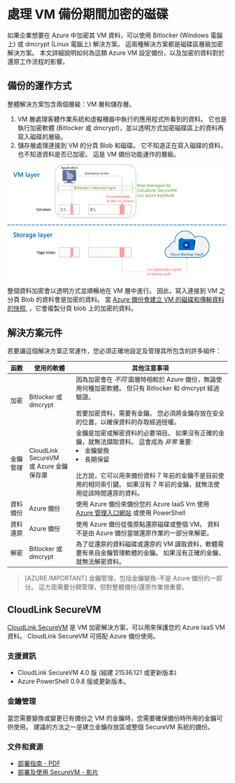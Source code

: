 <properties
   pageTitle="Azure 備份 - 利用加密磁碟備份 Azure IaaS VM |Microsoft Azure"
   description="了解 Azure 備份如何處理在 IaaS VM 備份期間使用 BitLocker 或 dmcrypt 加密的資料。 本文介紹備份與還原作業在處理加密磁碟時的差異。"
   services="backup"
   documentationCenter=""
   authors="aashishr"
   manager="shreeshd"
   editor=""/>
<tags
   ms.service="backup"
   ms.devlang="na"
   ms.topic="article"
   ms.tgt_pltfrm="na"
   ms.workload="storage-backup-recovery"
   ms.date="11/27/2015"
   ms.author="aashishr"/>

# 處理 VM 備份期間加密的磁碟

如果企業想要在 Azure 中加密其 VM 資料，可以使用 Bitlocker (Windows 電腦上) 或 dmcrypt (Linux 電腦上) 解決方案。 這兩種解決方案都是磁碟區層級加密解決方案。 本文詳細說明如何為這類 Azure VM 設定備份，以及加密的資料對於還原工作流程的影響。

## 備份的運作方式

整體解決方案包含兩個層級：VM 層和儲存層。

1. VM 層處理客體作業系統和虛擬機器中執行的應用程式所看到的資料。 它也是執行加密軟體 (Bitlocker 或 dmcrypt)，並以透明方式加密磁碟區上的資料再寫入磁碟的層級。
2. 儲存層處理連接到 VM 的分頁 Blob 和磁碟。 它不知道正在寫入磁碟的資料，也不知道資料是否已加密。 這是 VM 備份功能運作的層級。

![Bitlocker 加密與 Azure VM 備份如何共存](./media/backup-azure-vms-encryption/how-it-works.png)

整個資料加密會以透明方式並順暢地在 VM 層中進行。 因此，寫入連接到 VM 之分頁 Blob 的資料會是加密的資料。 當 [Azure 備份會建立 VM 的磁碟和傳輸資料的快照](backup-azure-vms-introduction.md#how-does-azure-back-up-virtual-machines), ，它會複製分頁 blob 上的加密的資料。

## 解決方案元件

若要讓這個解決方案正常運作，您必須正確地設定及管理其所包含的許多組件：

| 函數 | 使用的軟體 | 其他注意事項 |
| -------- | ------------- | ------- |
| 加密 | Bitlocker 或 dmcrypt | 因為加密會在 *不同* 圖層時相較於 Azure 備份，無論使用何種加密軟體。 但只有 Bitlocker 和 dmcrypt 經過驗證。<br><br>若要加密資料，需要有金鑰。 您必須將金鑰存放在安全的位置，以確保資料的存取經過授權。  |
| 金鑰管理 | CloudLink SecureVM<br>或 Azure 金鑰保存庫 | 金鑰是加密或解密資料的必要項目。 如果沒有正確的金鑰，就無法擷取資料。 這會成為 *非常* 重要:<br><li>金鑰變換<li>長期保留<br><br>比方說，它可以用來備份資料 7 年前的金鑰不是目前使用的相同索引鍵。 如果沒有 7 年前的金鑰，就無法使用從該時間還原的資料。|
| 資料備份 | Azure 備份 | 使用 Azure 備份來備份您的 Azure IaaS Vm 使用 [Azure 管理入口網站](http://manage.windowsazure.com) 或使用 PowerShell |
| 資料還原 | Azure 備份 | 使用 Azure 備份從復原點還原磁碟或整個 VM。 資料不是由 Azure 備份當做還原作業的一部分來解密。|
| 解密 | Bitlocker 或 dmcrypt | 為了從還原的資料磁碟或還原的 VM 讀取資料，軟體需要有來自金鑰管理軟體的金鑰。 如果沒有正確的金鑰，就無法解密資料。 |

> [AZURE.IMPORTANT]  金鑰管理，包括金鑰變換-不是 Azure 備份的一部分。 這方面需要分開管理，但對整體備份/還原作業很重要。

## CloudLink SecureVM

[CloudLink SecureVM](http://www.cloudlinktech.com/choose-your-cloud/microsoft-azure/) 是 VM 加密解決方案，可以用來保護您的 Azure IaaS VM 資料。 CloudLink SecureVM 可搭配 Azure 備份使用。

### 支援資訊

- CloudLink SecureVM 4.0 版 (組建 21536.121 或更新版本)
- Azure PowerShell 0.9.8 版或更新版本。

### 金鑰管理

當您需要變換或變更已有備份之 VM 的金鑰時，您需要確保備份時所用的金鑰可供使用。 建議的方法之一是建立金鑰存放區或整個 SecureVM 系統的備份。

### 文件和資源

- [部署指南 - PDF](http://www.cloudlinktech.com/Azure/CL_SecureVM_4_0_DG_EMC_Azure_R2.pdf)
- [部署及使用 SecureVM - 影片](https://www.youtube.com/watch?v=8AIRe92UDNg)

